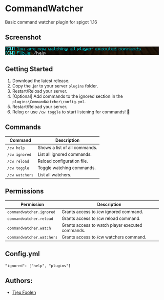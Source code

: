 # CommandWatcher
Basic command watcher plugin for spigot 1.16

## Screenshot
![](https://raw.githubusercontent.com/tikinetwork/CommandWatcher/master/screenshot.png)

## Getting Started
1. Download the latest release.
2. Copy the .jar to your server `plugins` folder.
3. Restart/Reload your server.
4. [Optional] Add commands to the ignored section in the `plugins\CommandWatcher\config.yml`.
5. Restart/Reload your server.
6. Relog or use `/cw toggle` to start listening for commands! :tada:

## Commands
| Command                  | Description                 |
|--------------------------|-----------------------------|
| `/cw help` | Shows a list of all commands. |
| `/cw ignored` | List all ignored commands. |
| `/cw reload` | Reload configuration file. |
| `/cw toggle` | Toggle watching commands. |
| `/cw watchers` | List all watchers. |

## Permissions
| Permission               | Description                 |
|--------------------------|-----------------------------|
| `commandwatcher.ignored` | Grants access to /cw ignored command. |
| `commandwatcher.reload` | Grants access to /cw reload command. |
| `commandwatcher.watch` | Grants access to watch player executed commands. |
| `commandwatcher.watchers` | Grants access to /cw watchers command. |

## Config.yml
```
"ignored": ["help", "plugins"]
```

## Authors:
- [Tjeu Foolen](https://github.com/tjeufoolen)
